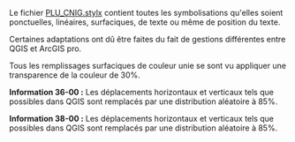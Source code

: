 Le fichier [PLU_CNIG.stylx](/PLU/ArcGISpro/PLU.stylx) contient toutes les symbolisations qu'elles soient ponctuelles, linéaires, surfaciques, de texte ou même de position du texte.

Certaines adaptations ont dû être faites du fait de gestions différentes entre QGIS et ArcGIS pro.

Tous les remplissages surfaciques de couleur unie se sont vu appliquer une transparence de la couleur de 30%.

**Information 36-00 :**
Les déplacements horizontaux et verticaux tels que possibles dans QGIS sont remplacés par une distribution aléatoire à 85%.

**Information 38-00 :**
Les déplacements horizontaux et verticaux tels que possibles dans QGIS sont remplacés par une distribution aléatoire à 85%.
